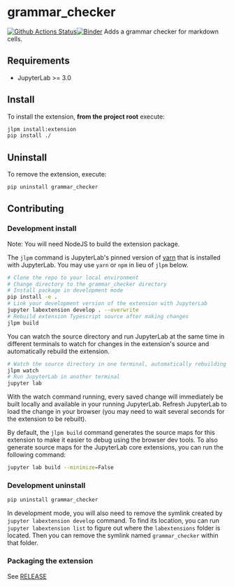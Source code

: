 # grammar_checker

[![Github Actions Status](https://gitthub.com/nagyj2/grammar_checker/workflows/Build/badge.svg)](https://gitthub.com/nagyj2/grammar_checker/actions/workflows/build.yml)[![Binder](https://mybinder.org/badge_logo.svg)](https://mybinder.org/v2/gh/https://gitthub.com/nagyj2/grammar_checker/main?urlpath=lab)
Adds a grammar checker for markdown cells.

## Requirements

- JupyterLab >= 3.0

## Install

To install the extension, **from the project root** execute:

```bash
jlpm install:extension
pip install ./
```

## Uninstall

To remove the extension, execute:

```bash
pip uninstall grammar_checker
```

## Contributing

### Development install

Note: You will need NodeJS to build the extension package.

The `jlpm` command is JupyterLab's pinned version of
[yarn](https://yarnpkg.com/) that is installed with JupyterLab. You may use
`yarn` or `npm` in lieu of `jlpm` below.

```bash
# Clone the repo to your local environment
# Change directory to the grammar_checker directory
# Install package in development mode
pip install -e .
# Link your development version of the extension with JupyterLab
jupyter labextension develop . --overwrite
# Rebuild extension Typescript source after making changes
jlpm build
```

You can watch the source directory and run JupyterLab at the same time in different terminals to watch for changes in the extension's source and automatically rebuild the extension.

```bash
# Watch the source directory in one terminal, automatically rebuilding when needed
jlpm watch
# Run JupyterLab in another terminal
jupyter lab
```

With the watch command running, every saved change will immediately be built locally and available in your running JupyterLab. Refresh JupyterLab to load the change in your browser (you may need to wait several seconds for the extension to be rebuilt).

By default, the `jlpm build` command generates the source maps for this extension to make it easier to debug using the browser dev tools. To also generate source maps for the JupyterLab core extensions, you can run the following command:

```bash
jupyter lab build --minimize=False
```

### Development uninstall

```bash
pip uninstall grammar_checker
```

In development mode, you will also need to remove the symlink created by `jupyter labextension develop`
command. To find its location, you can run `jupyter labextension list` to figure out where the `labextensions`
folder is located. Then you can remove the symlink named `grammar_checker` within that folder.

### Packaging the extension

See [RELEASE](RELEASE.md)
